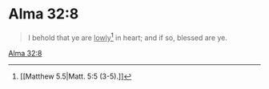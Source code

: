 # Alma 32:8

> I behold that ye are <u>lowly</u>[^a] in heart; and if so, blessed are ye.

[Alma 32:8](https://www.churchofjesuschrist.org/study/scriptures/bofm/alma/32?lang=eng&id=p8#p8)


[^a]: [[Matthew 5.5|Matt. 5:5 (3-5).]]
